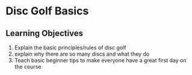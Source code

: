 # Disc Golf Basics
## Learning Objectives
1. Explain the basic principles/rules of disc golf
2. explain why there are so many discs and what they do
3. Teach basic beginner tips to make everyone have a great first day on the course
